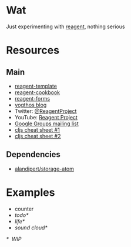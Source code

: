 # Wat

Just experimenting with [reagent](http://reagent-project.github.io/), nothing serious

# Resources

## Main

* [reagent-template](https://github.com/reagent-project/reagent-template)
* [reagent-cookbook](https://github.com/reagent-project/reagent-cookbook)
* [reagent-forms](https://github.com/reagent-project/reagent-forms)
* [yogthos blog](http://yogthos.net/)
* Twitter: [@ReagentProject](https://twitter.com/reagentproject)
* YouTube: [Reagent Project](https://www.youtube.com/channel/UC1UP5LiNNNf0a45dA9eDA0Q)
* [Google Groups mailing list](https://groups.google.com/forum/#!forum/reagent-project)
* [cljs cheat sheet #1](https://github.com/readevalprintlove/clojurescript-cheatsheet/blob/master/cljs-cheatsheet.pdf)
* [cljs cheat sheet #2](http://cljs.info/cheatsheet/)

## Dependencies

* [alandipert/storage-atom](https://github.com/alandipert/storage-atom)

# Examples

* counter
* _todo*_
* _life*_
* _sound cloud*_

_* ­ WIP_
